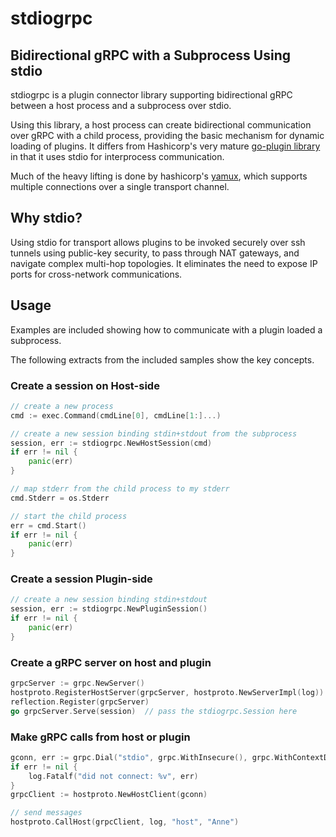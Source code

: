 # stdiogrpc
## Bidirectional gRPC with a Subprocess Using stdio

stdiogrpc is a plugin connector library supporting bidirectional gRPC between a host process and a subprocess over stdio.

Using this library, a host process can create bidirectional communication over gRPC with a child process, providing the basic mechanism for dynamic loading of plugins.  It differs from Hashicorp's very mature [go-plugin library](https://github.com/hashicorp/go-plugin) in that it uses stdio for interprocess communication.

Much of the heavy lifting is done by hashicorp's [yamux](https://github.com/hashicorp/yamux), which supports multiple connections over a single transport channel.

## Why stdio?

Using stdio for transport allows plugins to be invoked securely over ssh tunnels using public-key security, to pass through NAT gateways, and navigate complex multi-hop topologies.  It eliminates the need to expose IP ports for cross-network communications.

## Usage

Examples are included showing how to communicate with a plugin loaded a subprocess.

The following extracts from the included samples show the key concepts.

### Create a session on Host-side
```go
// create a new process
cmd := exec.Command(cmdLine[0], cmdLine[1:]...)

// create a new session binding stdin+stdout from the subprocess
session, err := stdiogrpc.NewHostSession(cmd)
if err != nil {
	panic(err)
}

// map stderr from the child process to my stderr
cmd.Stderr = os.Stderr

// start the child process
err = cmd.Start()
if err != nil {
	panic(err)
}
```

### Create a session Plugin-side
```go
// create a new session binding stdin+stdout
session, err := stdiogrpc.NewPluginSession()
if err != nil {
	panic(err)
}
```

### Create a gRPC server on host and plugin
```go
grpcServer := grpc.NewServer()
hostproto.RegisterHostServer(grpcServer, hostproto.NewServerImpl(log))
reflection.Register(grpcServer)
go grpcServer.Serve(session)  // pass the stdiogrpc.Session here
```

### Make gRPC calls from host or plugin
```go
gconn, err := grpc.Dial("stdio", grpc.WithInsecure(), grpc.WithContextDialer(session.Dial))
if err != nil {
	log.Fatalf("did not connect: %v", err)
}
grpcClient := hostproto.NewHostClient(gconn)

// send messages
hostproto.CallHost(grpcClient, log, "host", "Anne")
```
